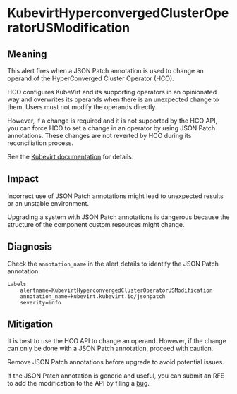 # KubevirtHyperconvergedClusterOperatorUSModification
<!-- Edited by apinnick, Nov 2022-->

## Meaning

This alert fires when a JSON Patch annotation is used to change an operand of the HyperConverged Cluster Operator (HCO).

HCO configures KubeVirt and its supporting operators in an opinionated way and overwrites its operands when there is an unexpected change to them. Users must not modify the operands directly.

However, if a change is required and it is not supported by the HCO API, you can force HCO to set a change in an operator by using JSON Patch annotations. These changes are not reverted by HCO during its reconciliation process.

<!--USstart-->
See the [Kubevirt documentation](https://github.com/kubevirt/hyperconverged-cluster-operator/blob/main/docs/cluster-configuration.md#jsonpatch-annotations) for details.
<!--USend-->

## Impact

Incorrect use of JSON Patch annotations might lead to unexpected results or an unstable environment.

Upgrading a system with JSON Patch annotations is dangerous because the structure of the component custom resources might change.

## Diagnosis

Check the `annotation_name` in the alert details to identify the JSON Patch annotation:
```
Labels
    alertname=KubevirtHyperconvergedClusterOperatorUSModification
    annotation_name=kubevirt.kubevirt.io/jsonpatch
    severity=info
```

## Mitigation

It is best to use the HCO API to change an operand. However, if the change can only be done with a JSON Patch annotation, proceed with caution.

Remove JSON Patch annotations before upgrade to avoid potential issues.

<!--USstart-->
If the JSON Patch annotation is generic and useful, you can submit an RFE to add the modification to the API by filing a [bug](https://bugzilla.redhat.com/).
<!--USend-->
